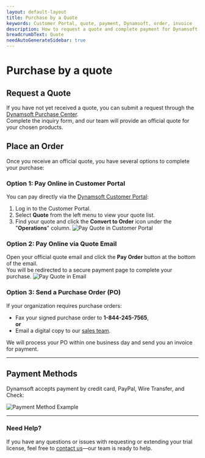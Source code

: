 ```yaml
---
layout: default-layout
title: Purchase by a Quote
keywords: Customer Portal, quote, payment, Dynamsoft, order, invoice
description: How to request a quote and complete payment for Dynamsoft products.
breadcrumbText: Quote
needAutoGenerateSidebar: true
---
```


# Purchase by a quote

## Request a Quote

If you have not yet received a quote, you can submit a request through the [Dynamsoft Purchase Center](https://www.dynamsoft.com/Support/How-to-purchase-Dynamsoft-products.aspx).  
Complete the inquiry form, and our team will provide an official quote for your chosen products.

## Place an Order

Once you receive an official quote, you have several options to complete your purchase:

### Option 1: Pay Online in Customer Portal

You can pay directly via the [Dynamsoft Customer Portal](https://www.dynamsoft.com/customer/quote/list):

1. Log in to the Customer Portal.
2. Select **Quote** from the left menu to view your quote list.
3. Find your quote and click the **Convert to Order** icon under the "**Operations**" column.
![Pay Quote in Customer Portal]({{site.assets}}img/customer-portal-quote-2.png)

### Option 2: Pay Online via Quote Email

Open your official quote email and click the **Pay Order** button at the bottom of the email.  
You will be redirected to a secure payment page to complete your purchase.
![Pay Quote in Email]({{site.assets}}img/customer-portal-quote-3.png)

### Option 3: Send a Purchase Order (PO)

If your organization requires purchase orders:

- Fax your signed purchase order to **1-844-245-7565**,  
  **or**
- Email a digital copy to our [sales team](mailto:sales@dynamsoft.com).

We will process your PO within one business day and send you an invoice for payment.

---

## Payment Methods

Dynamsoft accepts payment by credit card, PayPal, Wire Transfer, and Check:

![Payment Method Example]({{site.assets}}img/customer-portal-quote-4.png)

---

### Need Help?

If you have any questions or issues with requesting or extending your trial license, feel free to [contact us](https://www.dynamsoft.com/company/contact/)—our team is ready to help.


